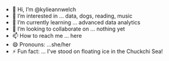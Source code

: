 - 👋 Hi, I’m @kylieannwelch
- 👀 I’m interested in ... data, dogs, reading, music
- 🌱 I’m currently learning ... advanced data analytics
- 💞️ I’m looking to collaborate on ... nothing yet
- 📫 How to reach me ... here
- 😄 Pronouns: ...she/her
- ⚡ Fun fact: ... I've stood on floating ice in the Chuckchi Sea!

<!---
kylieannwelch/kylieannwelch is a ✨ special ✨ repository because its `README.md` (this file) appears on your GitHub profile.
You can click the Preview link to take a look at your changes.
--->
